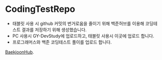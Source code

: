 # CodingTestRepo
* 태블릿 사용 시 github 커밋의 번거로움을 줄이기 위해 백준허브를 이용해 코딩테스트 결과를 저장하기 위해 생성했습니다.
* PC 사용시 GY-DevStudy에 업로드하고, 태블릿 사용시 이곳에 업로드 합니다.
* 프로그래머스와 백준 코딩테스트 풀이를 업로드 합니다.

[BaekjoonHub](https://github.com/BaekjoonHub/BaekjoonHub).
